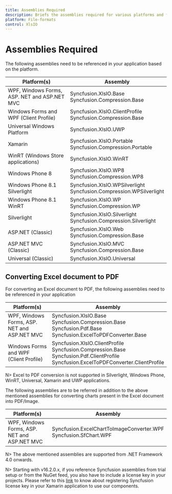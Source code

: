 ```yaml
---
title: Assemblies Required
description: Briefs the assemblies required for various platforms and frameworks.
platform: File-formats
control: XlsIO
---
```


# Assemblies Required

The following assemblies need to be referenced in your application based on the platform.
<table>
<tr>
<thead><th>
Platform(s)</th>
<th>
Assembly
</th>
</thead>
</tr>
<tbody>
<tr>
<td>
WPF, Windows Forms, ASP. NET and ASP.NET MVC
</td>
<td>
Syncfusion.XlsIO.Base<br/>
Syncfusion.Compression.Base
</td>
</tr>
<tr>
<td>
Windows Forms and WPF (Client Profile)
</td>
<td>
Syncfusion.XlsIO.ClientProfile<br/>
Syncfusion.Compression.Base
</td>
</tr>
<tr>
<td>
Universal Windows Platform
</td>
<td>
Syncfusion.XlsIO.UWP
</td>
</tr>
<tr>
<td>
Xamarin
</td>
<td>
Syncfusion.XlsIO.Portable<br/>
Syncfusion.Compression.Portable
</td>
</tr>
<tr>
<td>
WinRT (Windows Store applications)
</td>
<td>
Syncfusion.XlsIO.WinRT
</td>
</tr>
<tr>
<td>
Windows Phone 8
</td>
<td>
Syncfusion.XlsIO.WP8<br/>
Syncfusion.Compression.WP8
</td>
</tr>
<tr>
<td>
Windows Phone 8.1 Silverlight
</td>
<td>
Syncfusion.XlsIO.WPSilverlight<br/>
Syncfusion.Compression.WPSilverlight
</td>
</tr>
<tr>
<td>
Windows Phone 8.1 WinRT
</td>
<td>
Syncfusion.XlsIO.WP<br/>
Syncfusion.Compression.WP
</td>
</tr>
<tr>
<td>
Silverlight
</td>
<td>
Syncfusion.XlsIO.Silverlight<br/>
Syncfusion.Compression.Silverlight
</td>
</tr>
<tr>
<td>
ASP.NET (Classic)
</td>
<td>
Syncfusion.XlsIO.Web<br/>
Syncfusion.Compression.Base
</td>
</tr>
<tr>
<td>
ASP.NET MVC (Classic)
</td>
<td>
Syncfusion.XlsIO.MVC<br/>
Syncfusion.Compression.Base
</td>
</tr>
<tr>
<td>
Universal (Classic)
</td>
<td>
Syncfusion.XlsIO.Universal
</td>
</tr>
</tbody>
</table>

## Converting Excel document to PDF

For converting an Excel document to PDF, the following assemblies need to be referenced in your application
<table>
<tr>
<th>
Platform(s)
</th>
<th>
Assembly
</th>
</tr>
<tbody>
<tr>
<td>
WPF, Windows Forms, ASP. NET and ASP.NET MVC
</td>
<td>
Syncfusion.XlsIO.Base<br/>
Syncfusion.Compression.Base<br/>
Syncfusion.Pdf.Base<br/>
Syncfusion.ExcelToPDFConverter.Base
</td>
</tr>
<tr>
<td>
Windows Forms and WPF (Client Profile)
</td>
<td>
Syncfusion.XlsIO.ClientProfile<br/>
Syncfusion.Compression.Base<br/>
Syncfusion.Pdf.ClientProfile<br/>
Syncfusion.ExcelToPDFConverter.ClientProfile
</td>
</tr>
</tbody>
</table>

N> Excel to PDF conversion is not supported in Silverlight, Windows Phone, WinRT, Universal, Xamarin and UWP applications.

The following assemblies are to be referred in addition to the above mentioned assemblies for converting charts present in the Excel document into PDF/Image.
<table>
<tr>
<th>
Platform(s)
</th>
<th>
Assembly
</th>
</tr>
<tbody>
<tr>
<td>
WPF, Windows Forms, ASP. NET and ASP.NET MVC
</td>
<td>
Syncfusion.ExcelChartToImageConverter.WPF<br/>
Syncfusion.SfChart.WPF
</td>
</tr>
</tbody>
</table>

N> The above mentioned assemblies are supported from .NET Framework 4.0 onwards.

N> Starting with v16.2.0.x, if you reference Syncfusion assemblies from trial setup or from the NuGet feed, you also have to include a license key in your projects. Please refer to this [link](https://help.syncfusion.com/common/essential-studio/licensing/license-key) to know about registering Syncfusion license key in your Xamarin application to use our components.
